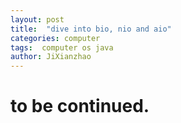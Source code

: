 ```yaml
---
layout: post
title:  "dive into bio, nio and aio"
categories: computer
tags:  computer os java
author: JiXianzhao
---
```



to be continued.
================



<!--more-->
